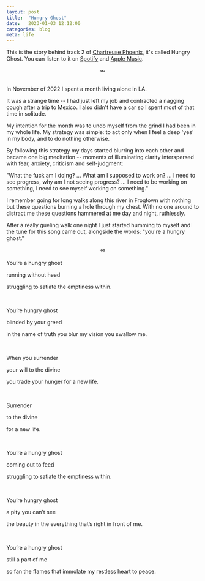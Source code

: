 ```yaml
---
layout: post
title:  "Hungry Ghost"
date:   2023-01-03 12:12:00
categories: blog
meta: life
---
```


This is the story behind track 2 of [Chartreuse Phoenix](https://zanny.net/blog/2022/12/31/chartreuse-phoenix.html), it's called Hungry Ghost. You can listen to it on [Spotify](https://open.spotify.com/track/6qtVzRBq76sTO3xcZjQumg?si=6f5daa00d4f24126) and [Apple Music](https://music.apple.com/us/album/hungry-ghost/1661683512?i=1661683515).
<br />
<div align="center"> ∞ </div>
<br />

In November of 2022 I spent a month living alone in LA.

It was a strange time -- I had just left my job and contracted a nagging cough after a trip to Mexico. I also didn't have a car so I spent most of that time in solitude.

My intention for the month was to undo myself from the grind I had been in my whole life. My strategy was simple: to act only when I feel a deep 'yes' in my body, and to do nothing otherwise.

By following this strategy my days started blurring into each other and became one big meditation -- moments of illuminating clarity interspersed with fear, anxiety, criticism and self-judgment:

"What the fuck am I doing? ... What am I supposed to work on? ... I need to see progress, why am I not seeing progress? ... I need to be working on something, I need to see myself working on something."

I remember going for long walks along this river in Frogtown with nothing but these questions burning a hole through my chest. With no one around to distract me these questions hammered at me day and night, ruthlessly.

After a really gueling walk one night I just started humming to myself and the tune for this song came out, alongside the words: "you're a hungry ghost."
<br />
<div align="center"> ∞ </div>
<br />
You’re a hungry ghost

running without heed

struggling to satiate the emptiness within.

<br />

You’re hungry ghost

blinded by your greed

in the name of truth you blur my vision you swallow me.

<br />

When you surrender

your will to the divine

you trade your hunger for a new life.

<br />

Surrender

to the divine

for a new life.

<br />

You’re a hungry ghost

coming out to feed

struggling to satiate the emptiness within.

<br />

You’re hungry ghost

a pity you can’t see

the beauty in the everything that’s right in front of me.

<br />

You’re a hungry ghost

still a part of me

so fan the flames that immolate my restless heart to peace.

